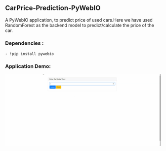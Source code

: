 ## CarPrice-Prediction-PyWebIO

A PyWebIO application, to predict price of used cars.Here we have used RandomForest as the backend model to predict/calculate the price of the car.

### Dependencies :
```
- !pip install pywebio
```  
### Application Demo:
<img src="screenrecording.gif">
